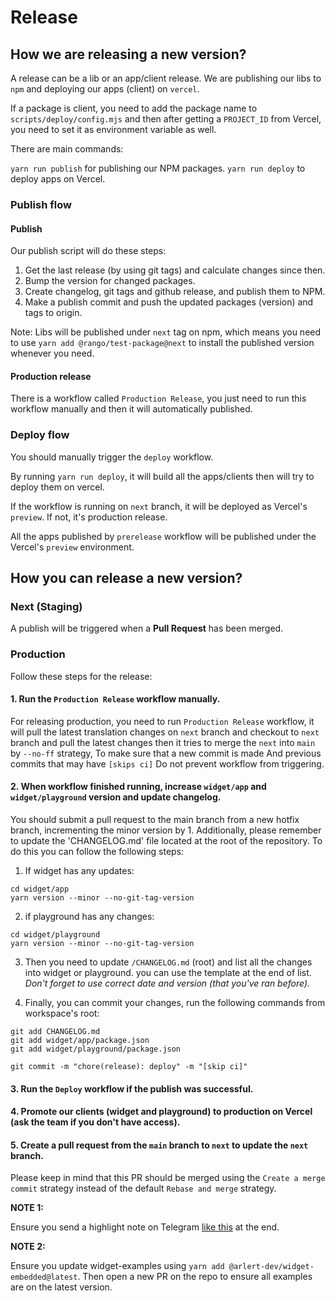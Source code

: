 # Release

## How we are releasing a new version?

A release can be a lib or an app/client release. We are publishing our libs to `npm` and deploying our apps (client) on `vercel`.

If a package is client, you need to add the package name to `scripts/deploy/config.mjs` and then after getting a `PROJECT_ID` from Vercel, you need to set it as environment variable as well.

There are main commands:

`yarn run publish` for publishing our NPM packages.
`yarn run deploy` to deploy apps on Vercel.

### Publish flow

#### Publish

Our publish script will do these steps:

1. Get the last release (by using git tags) and calculate changes since then.
2. Bump the version for changed packages.
3. Create changelog, git tags and github release, and publish them to NPM.
4. Make a publish commit and push the updated packages (version) and tags to origin.

Note:
Libs will be published under `next` tag on npm, which means you need to use `yarn add @rango/test-package@next` to install the published version whenever you need.

#### Production release

There is a workflow called `Production Release`, you just need to run this workflow manually and then it will automatically published.

### Deploy flow

You should manually trigger the `deploy` workflow.

By running `yarn run deploy`, it will build all the apps/clients then will try to deploy them on vercel.

If the workflow is running on `next` branch, it will be deployed as Vercel's `preview`. If not, it's production release.

All the apps published by `prerelease` workflow will be published under the Vercel's `preview` environment.

## How you can release a new version?

### Next (Staging)

A publish will be triggered when a **Pull Request** has been merged.

### Production

Follow these steps for the release:

#### 1. Run the `Production Release` workflow manually.

For releasing production, you need to run `Production Release` workflow, it will pull the latest translation changes on `next` branch and checkout to `next` branch and pull the latest changes then it tries to merge the `next` into `main` by `--no-ff` strategy, To make sure that a new commit is made And previous commits that may have `[skips ci]` Do not prevent workflow from triggering.

#### 2. When workflow finished running, increase `widget/app` and `widget/playground` version and update changelog.

You should submit a pull request to the main branch from a new hotfix branch, incrementing the minor version by 1. Additionally, please remember to update the 'CHANGELOG.md' file located at the root of the repository. To do this you can follow the following steps:

1. If widget has any updates:

```shell
cd widget/app
yarn version --minor --no-git-tag-version
```

2. if playground has any changes:

```shell
cd widget/playground
yarn version --minor --no-git-tag-version
```

3. Then you need to update `/CHANGELOG.md` (root) and list all the changes into widget or playground. you can use the template at the end of list. _Don't forget to use correct date and version (that you've ran before)._

4. Finally, you can commit your changes, run the following commands from workspace's root:

```shell
git add CHANGELOG.md
git add widget/app/package.json
git add widget/playground/package.json

git commit -m "chore(release): deploy" -m "[skip ci]"
```

#### 3. Run the `Deploy` workflow if the publish was successful.

#### 4. Promote our clients (widget and playground) to production on Vercel (ask the team if you don't have access).

#### 5. Create a pull request from the `main` branch to `next` to update the `next` branch.

Please keep in mind that this PR should be merged using the `Create a merge commit` strategy instead of the default `Rebase and merge` strategy.

**NOTE 1:**

Ensure you send a highlight note on Telegram [like this](https://t.me/c/1797229876/15255/23609) at the end.

**NOTE 2:**

Ensure you update widget-examples using `yarn add @arlert-dev/widget-embedded@latest`. Then open a new PR on the repo to ensure all examples are on the latest version.
